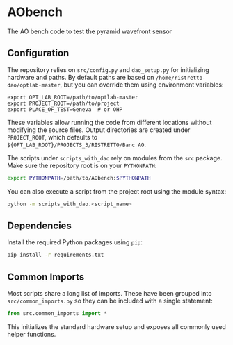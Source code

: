 # AObench
The AO bench code to test the pyramid wavefront sensor

## Configuration

The repository relies on `src/config.py` and `dao_setup.py` for initializing
hardware and paths. By default paths are based on `/home/ristretto-dao/optlab-master`,
but you can override them using environment variables:

```
export OPT_LAB_ROOT=/path/to/optlab-master
export PROJECT_ROOT=/path/to/project
export PLACE_OF_TEST=Geneva  # or OHP
```

These variables allow running the code from different locations without
modifying the source files. Output directories are created under
`PROJECT_ROOT`, which defaults to `${OPT_LAB_ROOT}/PROJECTS_3/RISTRETTO/Banc AO`.

The scripts under `scripts_with_dao` rely on modules from the `src` package. Make sure the repository root is on your `PYTHONPATH`:

```bash
export PYTHONPATH=/path/to/AObench:$PYTHONPATH
```

You can also execute a script from the project root using the module syntax:

```bash
python -m scripts_with_dao.<script_name>
```

## Dependencies

Install the required Python packages using `pip`:

```bash
pip install -r requirements.txt
```


## Common Imports

Most scripts share a long list of imports. These have been grouped into
`src/common_imports.py` so they can be included with a single statement:

```python
from src.common_imports import *
```

This initializes the standard hardware setup and exposes all commonly used
helper functions.
